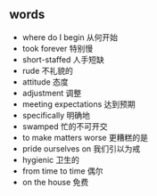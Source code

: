 ## words
* where do I begin 从何开始 
* took forever 特别慢  
* short-staffed 人手短缺  
* rude 不礼貌的  
* attitude 态度  
* adjustment 调整  
* meeting expectations 达到预期  
* specifically  明确地  
* swamped 忙的不可开交  
* to make matters worse 更糟糕的是  
* pride ourselves on 我们引以为戒  
* hygienic 卫生的  
* from time to time 偶尔  
* on the house 免费
